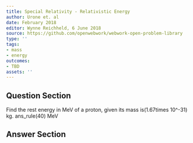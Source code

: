 ```yaml
---
title: Special Relativity - Relativistic Energy
author: Urone et. al
date: February 2018
editor: Wynne Reichheld, 6 June 2018
source: https://github.com/openwebwork/webwork-open-problem-library
type: ''
tags:
- mass
- energy
outcomes:
- TBD
assets: ''
---
```


## Question Section 

Find the rest energy in MeV of a proton, given its mass is(1.67times 10^-31) kg.
ans_rule(40) MeV



## Answer Section

